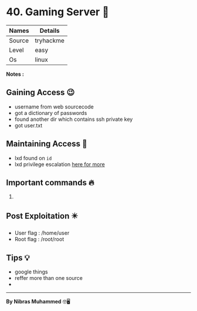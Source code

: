 # 40. Gaming Server 🧭
Names | Details
--------|-----
Source | tryhackme
Level | easy
Os | linux

**Notes :**




## Gaining Access 😉
- username from web sourcecode
- got a dictionary of passwords
- found another dir which contains ssh private key
- got user.txt



## Maintaining Access 🥷
- lxd found on `id`
- lxd privilege escalation [here for more](https://book.hacktricks.xyz/linux-unix/privilege-escalation/interesting-groups-linux-pe/lxd-privilege-escalation)


## Important commands 🔥
1. 

## Post Exploitation ✴️
- User flag : /home/user
- Root flag : /root/root
## Tips 💡
- google things
- reffer more than one source
- 


--------------------------------
**By Nibras Muhammed** 🤓🖥️